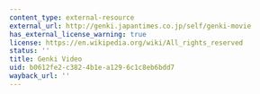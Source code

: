 ```yaml
---
content_type: external-resource
external_url: http://genki.japantimes.co.jp/self/genki-movie
has_external_license_warning: true
license: https://en.wikipedia.org/wiki/All_rights_reserved
status: ''
title: Genki Video
uid: b0612fe2-c382-4b1e-a129-6c1c8eb6bdd7
wayback_url: ''
---
```

